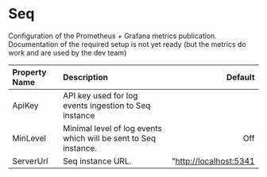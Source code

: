 # Seq

Configuration of the Prometheus + Grafana metrics publication. Documentation of the required setup is not yet ready \(but the metrics do work and are used by the dev team\)

| Property Name | Description | Default |
| :--- | :--- | ---: |
| ApiKey | API key used for log events ingestion to Seq instance |  |
| MinLevel | Minimal level of log events which will be sent to Seq instance. | Off |
| ServerUrl | Seq instance URL. | "[http://localhost:5341](http://localhost:5341) |

